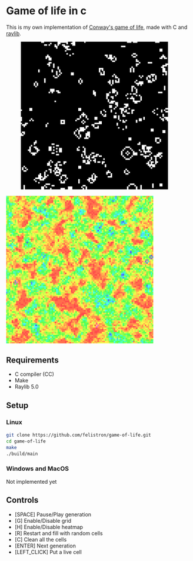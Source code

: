 # Game of life in c
This is my own implementation of [Conway's game of life](https://en.wikipedia.org/wiki/Conway%27s_Game_of_Life), made with C and [raylib](https://github.com/raysan5/raylib).

<div>
  <figure>
    <img src="/images/conway-gol.png" width="400">
  </figure>
  <img src="/images/conway-gol-1.png" width="400">
</div>

## Requirements
- C compiler (CC)
- Make
- Raylib 5.0

## Setup
### Linux
```sh
git clone https://github.com/felistron/game-of-life.git
cd game-of-life
make
./build/main
```

### Windows and MacOS
Not implemented yet

## Controls
- [SPACE] Pause/Play generation
- [G] Enable/Disable grid
- [H] Enable/Disable heatmap
- [R] Restart and fill with random cells
- [C] Clean all the cells
- [ENTER] Next generation
- [LEFT_CLICK] Put a live cell
